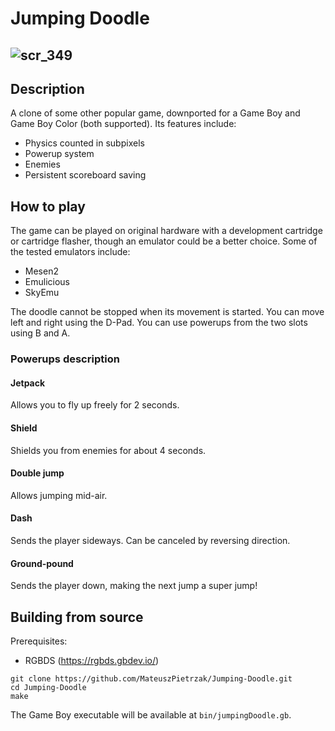 # Jumping Doodle
![scr_349](https://github.com/MateuszPietrzak/Jumping-Doodle/assets/60319969/d17c590f-95ca-48d7-901e-bb499e16dfa8)
---
## Description
A clone of some other popular game, downported for a Game Boy and Game Boy Color (both supported).
Its features include:
- Physics counted in subpixels
- Powerup system
- Enemies
- Persistent scoreboard saving
## How to play
The game can be played on original hardware with a development cartridge or cartridge flasher, though an emulator could be a better choice.
Some of the tested emulators include:
- Mesen2
- Emulicious
- SkyEmu

The doodle cannot be stopped when its movement is started.
You can move left and right using the D-Pad.
You can use powerups from the two slots using B and A.

### Powerups description
#### Jetpack
Allows you to fly up freely for 2 seconds.
#### Shield
Shields you from enemies for about 4 seconds.
#### Double jump
Allows jumping mid-air.
#### Dash
Sends the player sideways. Can be canceled by reversing direction.
#### Ground-pound
Sends the player down, making the next jump a super jump!

## Building from source
Prerequisites:
- RGBDS (https://rgbds.gbdev.io/)
```
git clone https://github.com/MateuszPietrzak/Jumping-Doodle.git
cd Jumping-Doodle
make
```
The Game Boy executable will be available at `bin/jumpingDoodle.gb`.
